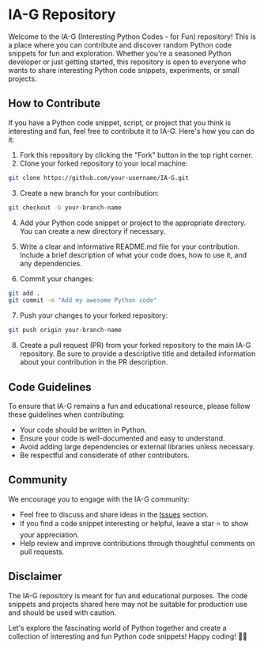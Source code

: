 # IA-G Repository

Welcome to the IA-G (Interesting Python Codes - for Fun) repository! This is a place where you can contribute and discover random Python code snippets for fun and exploration. Whether you're a seasoned Python developer or just getting started, this repository is open to everyone who wants to share interesting Python code snippets, experiments, or small projects.

## How to Contribute

If you have a Python code snippet, script, or project that you think is interesting and fun, feel free to contribute it to IA-G. Here's how you can do it:

1. Fork this repository by clicking the "Fork" button in the top right corner.
2. Clone your forked repository to your local machine:

```bash
git clone https://github.com/your-username/IA-G.git
```

3. Create a new branch for your contribution:

```bash
git checkout -b your-branch-name
```

4. Add your Python code snippet or project to the appropriate directory. You can create a new directory if necessary.

5. Write a clear and informative README.md file for your contribution. Include a brief description of what your code does, how to use it, and any dependencies.

6. Commit your changes:

```bash
git add .
git commit -m "Add my awesome Python code"
```

7. Push your changes to your forked repository:

```bash
git push origin your-branch-name
```

8. Create a pull request (PR) from your forked repository to the main IA-G repository. Be sure to provide a descriptive title and detailed information about your contribution in the PR description.

## Code Guidelines

To ensure that IA-G remains a fun and educational resource, please follow these guidelines when contributing:

- Your code should be written in Python.
- Ensure your code is well-documented and easy to understand.
- Avoid adding large dependencies or external libraries unless necessary.
- Be respectful and considerate of other contributors.

## Community

We encourage you to engage with the IA-G community:

- Feel free to discuss and share ideas in the [Issues](https://github.com/your-username/IA-G/issues) section.
- If you find a code snippet interesting or helpful, leave a star ⭐️ to show your appreciation.
- Help review and improve contributions through thoughtful comments on pull requests.

## Disclaimer

The IA-G repository is meant for fun and educational purposes. The code snippets and projects shared here may not be suitable for production use and should be used with caution.

Let's explore the fascinating world of Python together and create a collection of interesting and fun Python code snippets! Happy coding! 🐍✨

